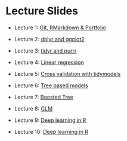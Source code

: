 # Lecture Slides

-   Lecture 1: [Git, RMarkdown & Portfolio](https://issactoast.github.io/predictivemodeling-with-r/lecture/lec1.html)

-   Lecture 2: [dplyr and
    ggplot2](https://issactoast.github.io/predictivemodeling-with-r/lecture/lec2.html)

-   Lecture 3: [tidyr and
    purrr](https://issactoast.github.io/predictivemodeling-with-r/lecture/lec3.html)

-   Lecture 4: [Linear
    regression](https://issactoast.github.io/predictivemodeling-with-r/lecture/lec4.html)

-   Lecture 5: [Cross validation with
    tidymodels](https://issactoast.github.io/predictivemodeling-with-r/lecture/lec5.html)

-   Lecture 6: [Tree based
    models](https://issactoast.github.io/predictivemodeling-with-r/lecture/lec6.html)

-   Lecture 7: [Boosted
    Tree](https://issactoast.github.io/predictivemodeling-with-r/lecture/lec7.html)

-   Lecture 8:
    [GLM](https://issactoast.github.io/predictivemodeling-with-r/lecture/lec8.html)

-   Lecture 9: [Deep learning in
    R](https://issactoast.github.io/predictivemodeling-with-r/lecture/lec9.html)

-   Lecture 10: [Deep learning in
    R](https://issactoast.github.io/predictivemodeling-with-r/lecture/deeplearning-intro/deeplearning-intro.html)
